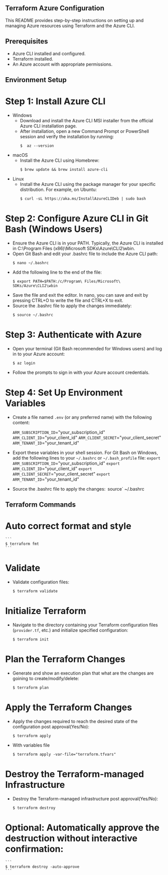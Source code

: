 ## Terraform Azure Configuration
This README provides step-by-step instructions on setting up and managing Azure resources using Terraform and the Azure CLI.

## Prerequisites
- Azure CLI installed and configured.
- Terraform installed.
- An Azure account with appropriate permissions.

## Environment Setup

# Step 1: Install Azure CLI
- Windows
    - Download and install the Azure CLI MSI installer from the official Azure CLI installation page.
    - After installation, open a new Command Prompt or PowerShell session and verify the installation by running:
        ```
        $  az --version
        ```
- macOS
    - Install the Azure CLI using Homebrew:
        ```
        $ brew update && brew install azure-cli
         ```
- Linux
    - Install the Azure CLI using the package manager for your specific distribution. For example, on Ubuntu:
        ```
        $ curl -sL https://aka.ms/InstallAzureCLIDeb | sudo bash
         ```
# Step 2: Configure Azure CLI in Git Bash (Windows Users)
- Ensure the Azure CLI is in your PATH. Typically, the Azure CLI is installed in C:\Program Files (x86)\Microsoft SDKs\Azure\CLI2\wbin.
- Open Git Bash and edit your .bashrc file to include the Azure CLI path:
    ```
    $ nano ~/.bashrc
    ```
- Add the following line to the end of the file:
    ```
    $ export PATH=$PATH:/c/Program\ Files/Microsoft\ SDKs/Azure\CLI2\wbin
    ```
- Save the file and exit the editor. In nano, you can save and exit by pressing CTRL+O to write the file and CTRL+X to exit.
- Source the .bashrc file to apply the changes immediately:
    ```
    $ source ~/.bashrc
    ```
# Step 3: Authenticate with Azure
- Open your terminal (Git Bash recommended for Windows users) and log in to your Azure account:
    ```
    $ az login
    ```
- Follow the prompts to sign in with your Azure account credentials.
# Step 4: Set Up Environment Variables
- Create a file named `.env` (or any preferred name) with the following content:

    `ARM_SUBSCRIPTION_ID`="your_subscription_id"
    `ARM_CLIENT_ID`="your_client_id"
    `ARM_CLIENT_SECRET`="your_client_secret"
    `ARM_TENANT_ID`="your_tenant_id"
- Export these variables in your shell session. For Git Bash on Windows, add the following lines to your `~/.bashrc` or `~/.bash_profile` file:
    `export ARM_SUBSCRIPTION_ID`="your_subscription_id"
    `export ARM_CLIENT_ID`="your_client_id"
    `export ARM_CLIENT_SECRET`="your_client_secret"
    `export ARM_TENANT_ID`="your_tenant_id"
- Source the .bashrc file to apply the changes:`
    `source`  ~/.bashrc

## Terraform Commands

# Auto correct format and style
    ```
    $ terraform fmt
    ```

# Validate
- Validate configuration files:
    ```
    $ terraform validate
    ```

# Initialize Terraform
- Navigate to the directory containing your Terraform configuration files (`provider.tf`, etc.) and initialize specified configuration:
    ```
    $ terraform init
    ```
# Plan the Terraform Changes
- Generate and show an execution plan that what are the changes are goining to create/modify/delete:
    ```
    $ terraform plan
    ```
# Apply the Terraform Changes
- Apply the changes required to reach the desired state of the configuration post approval(Yes/No):
    ```
    $ terraform apply
    ```
- With variables file
    ```
    $ terraform apply -var-file="terraform.tfvars"
    ```
# Destroy the Terraform-managed Infrastructure
- Destroy the Terraform-managed infrastructure post approval(Yes/No):
     ```
    $ terraform destroy
     ```
# Optional: Automatically approve the destruction without interactive confirmation:
    ```
    $ terraform destroy -auto-approve
    ```